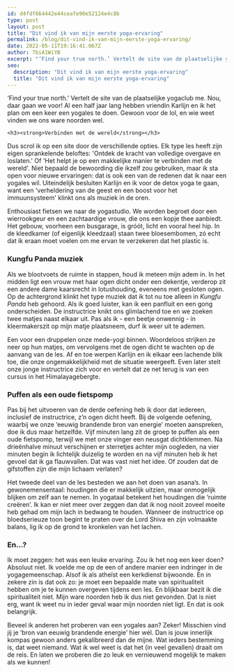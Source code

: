 ```yaml
---
id: d4fdf664442e44ceafe90e52124e4c8b
type: post
layout: post
title: "Dit vind ik van mijn eerste yoga-ervaring"
permalink: /blog/dit-vind-ik-van-mijn-eerste-yoga-ervaring/
date: 2022-05-11T19:16:41.067Z
author: 7biA1WiYB
excerpt: "‘Find your true north.’ Vertelt de site van de plaatselijke yogaclub me. Nou, daar gaan we voor! Al een half jaar lang hebben vriendin Karlijn en ik het plan om een keer een yogales te doen. Gewoon voor de lol, en wie weet vinden we ons ware noorden wel.  "
seo:
  description: "Dit vind ik van mijn eerste yoga-ervaring"
  title: "Dit vind ik van mijn eerste yoga-ervaring"
---
```

‘Find your true north.’ Vertelt de site van de plaatselijke yogaclub me. Nou, daar gaan we voor! Al een half jaar lang hebben vriendin Karlijn en ik het plan om een keer een yogales te doen. Gewoon voor de lol, en wie weet vinden we ons ware noorden wel.  

    <h3><strong>Verbinden met de wereld</strong></h3>
<p>Dus scrol ik op een site door de verschillende opties. Elk type les heeft zijn eigen sprankelende beloftes: 'Ontdek de kracht van volledige overgave en loslaten.' Of 'Het helpt je op een makkelijke manier te verbinden met de wereld'. Niet bepaald de bewoording die ikzelf zou gebruiken, maar ik sta open voor nieuwe ervaringen: dat is ook een van de redenen dat ik naar een yogales wil.<strong><em> </em></strong>Uiteindelijk besluiten Karlijn en ik voor de detox yoga te gaan, want een 'verheldering van de geest en een boost voor het immuunsysteem' klinkt ons als muziek in de oren.</p>
<p>Enthousiast fietsen we naar de yogastudio. We worden begroet door een wierrookgeur en een zachtaardige vrouw, die ons een kopje thee aanbiedt. Het gebouw, voorheen een busgarage, is gróót, licht en vooral heel hip. In de kleedkamer (of eigenlijk kleedzaal) staan twee bloesembomen, zó echt dat ik eraan moet voelen om me ervan te verzekeren dat het plastic is.</p>
<h3><strong>Kungfu Panda muziek</strong></h3>
<p>Als we blootvoets de ruimte in stappen, houd ik meteen mijn adem in. In het midden ligt een vrouw met haar ogen dicht onder een dekentje, verderop zit een andere dame kaarsrecht in lotushouding, eveneens met gesloten ogen. Op de achtergrond klinkt het type muziek dat ik tot nu toe alleen in <em>Kungfu Panda </em>heb gehoord. Als ik goed luister, kan ik een panfluit en een gong onderscheiden. De instructrice knikt ons glimlachend toe en we zoeken twee matjes naast elkaar uit. Pas als ik - een beetje onwennig - in kleermakerszit op mijn matje plaatsneem, durf ik weer uit te ademen.</p>
<p>Een voor een druppelen onze mede-yogi binnen. Woordeloos strijken ze neer op hun matjes, om vervolgens met de ogen dicht te wachten op de aanvang van de les. Af en toe werpen Karlijn en ik elkaar een lachende blik toe, die onze ongemakkelijkheid met de situatie weergeeft. Even later stelt onze jonge instructrice zich voor en vertelt dat ze net terug is van een cursus in het Himalayagebergte.</p>
<h3><strong>Puffen als een oude fietspomp</strong></h3>
<p>Pas bij het uitvoeren van de derde oefening heb ik door dat iedereen, inclusief de instructrice, z’n ogen dicht heeft. Bij de volgende oefening, waarbij we onze ‘eeuwig brandende bron van energie’ moeten aanspreken, doe ik dus maar hetzelfde. Vijf minuten lang zit de groep te puffen als een oude fietspomp, terwijl we met onze vinger een neusgat dichtklemmen. Na drieënhalve minuut verschijnen er sterretjes achter mijn oogleden, na vier minuten begin ik lichtelijk duizelig te worden en na vijf minuten heb ik het gevoel dat ik ga flauwvallen. Dat was vast niet het idee. Of zouden dat de gifstoffen zijn die mijn lichaam verlaten?</p>
<p>Het tweede deel van de les besteden we aan het doen van asana’s. In gewonemensentaal: houdingen die er makkelijk uitzien, maar onmogelijk blijken om zelf aan te nemen. In yogataal betekent het houdingen die ‘ruimte creëren’. Ik kan er niet meer over zeggen dan dat ik nog nooit zoveel moeite heb gehad om mijn lach in bedwang te houden. Wanneer de instructrice op bloedserieuze toon begint te praten over de Lord Shiva en zijn volmaakte balans, lig ik op de grond te kronkelen van het lachen.</p>
<h3>En...?</h3>
<p>Ik moet zeggen: het was een leuke ervaring. Zou ik het nog een keer doen? Absoluut niet. Ik voelde me op de een of andere manier een indringer in de yogagemeenschap. Alsof ik als atheïst een kerkdienst bijwoonde. En in zekere zin is dat ook zo: je moet een bepaalde mate van spiritualiteit hebben om je te kunnen overgeven tijdens een les. En blijkbaar bezit ik die spiritualiteit niet. Mijn ware noorden heb ik dus niet gevonden. Dat is niet erg, want ik weet nu in ieder geval waar mijn noorden níet ligt. En dat is ook belangrijk.</p>
<p>Beveel ik anderen het proberen van een yogales aan? Zeker! Misschien vind jij je ‘bron van eeuwig brandende energie’ hier wél. Dan is jouw innerlijk kompas gewoon anders gekalibreerd dan de mijne. Wat ieders bestemming is, dat weet niemand. Wat ik wel weet is dat het (in veel gevallen) draait om de reis. En laten we proberen die zo leuk en vernieuwend mogelijk te maken als we kunnen!</p>  
